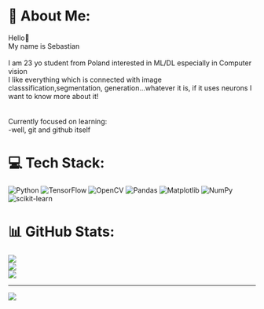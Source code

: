 # 💫 About Me:
Hello👋 <br>My name is Sebastian<br><br>I am 23 yo student from Poland interested in ML/DL especially in Computer vision<br>I like everything which is connected with image classsification,segmentation, generation...whatever it is, if it uses neurons I want to know more about it!<br><br><br>Currently focused on learning:<br>-well, git and github itself


# 💻 Tech Stack:
![Python](https://img.shields.io/badge/python-3670A0?style=for-the-badge&logo=python&logoColor=ffdd54) ![TensorFlow](https://img.shields.io/badge/TensorFlow-%23FF6F00.svg?style=for-the-badge&logo=TensorFlow&logoColor=white) ![OpenCV](https://img.shields.io/badge/opencv-%23white.svg?style=for-the-badge&logo=opencv&logoColor=white) ![Pandas](https://img.shields.io/badge/pandas-%23150458.svg?style=for-the-badge&logo=pandas&logoColor=white) ![Matplotlib](https://img.shields.io/badge/Matplotlib-%23ffffff.svg?style=for-the-badge&logo=Matplotlib&logoColor=black) ![NumPy](https://img.shields.io/badge/numpy-%23013243.svg?style=for-the-badge&logo=numpy&logoColor=white) ![scikit-learn](https://img.shields.io/badge/scikit--learn-%23F7931E.svg?style=for-the-badge&logo=scikit-learn&logoColor=white)
# 📊 GitHub Stats:
![](https://github-readme-stats.vercel.app/api?username=Ciapser&theme=radical&hide_border=true&include_all_commits=false&count_private=false)<br/>
![](https://github-readme-streak-stats.herokuapp.com/?user=Ciapser&theme=radical&hide_border=true)<br/>
![](https://github-readme-stats.vercel.app/api/top-langs/?username=Ciapser&theme=radical&hide_border=true&include_all_commits=false&count_private=false&layout=compact)

---
[![](https://visitcount.itsvg.in/api?id=Ciapser&icon=0&color=0)](https://visitcount.itsvg.in)

<!-- Proudly created with GPRM ( https://gprm.itsvg.in ) -->